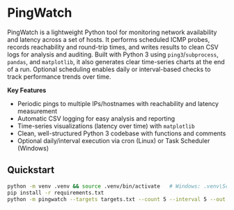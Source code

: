 # PingWatch

PingWatch is a lightweight Python tool for monitoring network availability and latency across a set of hosts. It performs scheduled ICMP probes, records reachability and round-trip times, and writes results to clean CSV logs for analysis and auditing. Built with Python 3 using `ping3`/`subprocess`, `pandas`, and `matplotlib`, it also generates clear time-series charts at the end of a run. Optional scheduling enables daily or interval-based checks to track performance trends over time.

**Key Features**
- Periodic pings to multiple IPs/hostnames with reachability and latency measurement
- Automatic CSV logging for easy analysis and reporting
- Time-series visualizations (latency over time) with `matplotlib`
- Clean, well-structured Python 3 codebase with functions and comments
- Optional daily/interval execution via cron (Linux) or Task Scheduler (Windows)

## Quickstart
```bash
python -m venv .venv && source .venv/bin/activate   # Windows: .venv\Scripts\activate
pip install -r requirements.txt
python -m pingwatch --targets targets.txt --count 5 --interval 5 --out data/logs/run.csv
